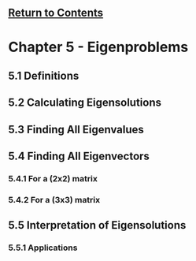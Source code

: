 <script type="text/x-mathjax-config">
  MathJax.Hub.Config({
    tex2jax: {
      inlineMath: [ ['$','$'], ["\\(","\\)"] ],
      processEscapes: true
    }
  });
</script>

<script type="text/javascript" async
  src="https://cdnjs.cloudflare.com/ajax/libs/mathjax/2.7.5/MathJax.js?config=TeX-MML-AM_CHTML">
</script>
<script type="text/javascript" src="tutorialSheetScripts.js"> </script>
<link rel="stylesheet" type="text/css" media="all" href="styles.css">

## [Return to Contents](notes-contents)

# Chapter 5 - Eigenproblems

## <a id="definitions"></a>5.1 Definitions

## <a id="calculating-eigensolutions"></a>5.2 Calculating Eigensolutions

## <a id="finding-all-values"></a>5.3 Finding All Eigenvalues

## <a id="finding-all-vectors"></a>5.4 Finding All Eigenvectors
### 5.4.1 For a (2x2) matrix
### 5.4.2 For a (3x3) matrix

## <a id="interpretation-of-solutions"></a>5.5 Interpretation of Eigensolutions
### 5.5.1 Applications